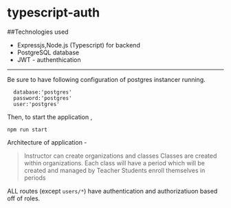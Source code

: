 # typescript-auth
##Technologies used 
- Expressjs,Node.js (Typescript) for backend
- PostgreSQL database
- JWT - authenthication
-------
Be sure to have following configuration of postgres instancer running.
```
  database:'postgres'
  password:'postgres'
  user:'postgres'
```

Then, to start the application , 
```
npm run start
```
Architecture of application -
>Instructor can create organizations and classes
>Classes are created within organizations.
>Each class will have a period which will be created and managed by Teacher
>Students enroll themselves in periods 
    
 ALL routes (except ```users/*```) have authentication and authorizatiuon based off of roles.
 
